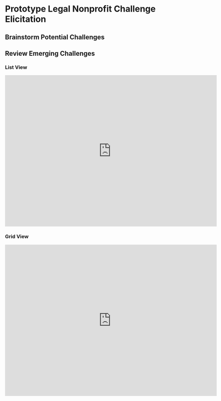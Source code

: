 # Prototype Legal Nonprofit Challenge Elicitation

## Brainstorm Potential Challenges


## Review Emerging Challenges

### List View

<iframe src="
https://drive.google.com/embeddedfolderview?id=0B2_n24wFabFCeXo3cmNkOUlhSlk#list" width="700" height="500" frameborder="0"></iframe>

### Grid View

<iframe src="https://drive.google.com/embeddedfolderview?id=0B2_n24wFabFCeXo3cmNkOUlhSl#grid" width="700" height="500" frameborder="0"></iframe>
